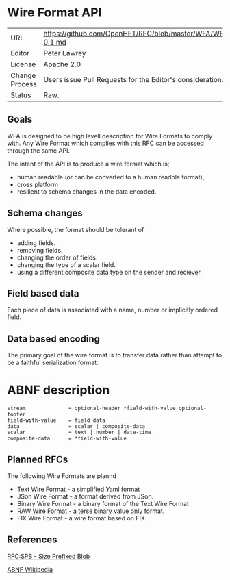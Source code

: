 # Wire Format API

|      |                                                          |
|:---- | -------------------------------------------------------- |
| URL | https://github.com/OpenHFT/RFC/blob/master/WFA/WFA-0.1.md |
| Editor | Peter Lawrey |
| License | Apache 2.0 |
| Change Process | Users issue Pull Requests for the Editor's consideration. |
| Status | Raw. |

## Goals
WFA is designed to be high levell description for Wire Formats to comply with.  Any Wire Format which complies with this RFC can be accessed through the same API.

The intent of the API is to produce a wire format which is;
 - human readable (or can be converted to a human readble format), 
 - cross platform
 - resilient to schema changes in the data encoded.

## Schema changes
Where possible, the format should be tolerant of 
 - adding fields.
 - removing fields.
 - changing the order of fields.
 - changing the type of a scalar field.
 - using a different composite data type on the sender and reciever.
 
## Field based data
Each piece of data is associated with a name, number or implicitly ordered field. 

## Data based encoding
The primary goal of the wire format is to transfer data rather than attempt to be a faithful serialization format.

# ABNF description

```
stream              = optional-header *field-with-value optional-footer
field-with-value    = field data
data                = scalar | composite-data
scalar              = text | number | date-time
composite-data      = *field-with-value
```

## Planned RFCs
The following Wire Formats are plannd
 - Text Wire Format - a simplified Yaml format
 - JSon Wire Format - a format derived from JSon.
 - Binary Wire Format - a binary format of the Text Wire Format
 - RAW Wire Format - a terse binary value only format.
 - FIX Wire Format - a wire format based on FIX.

## References

[RFC:SPB - Size Prefixed Blob](https://github.com/OpenHFT/RFC/blob/master/SPB)

[ABNF Wikipedia](http://en.wikipedia.org/wiki/Augmented_Backus%E2%80%93Naur_Form)
